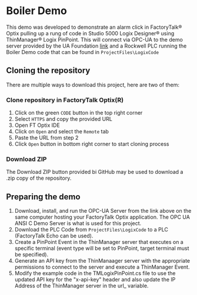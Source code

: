 # Boiler Demo
This demo was developed to demonstrate an alarm click in FactoryTalk® Optix pulling up a rung of code in Studio 5000 Logix Designer® using ThinManager® Logix PinPoint. This will connect via OPC-UA to the demo server provided by the UA Foundation [link](https://www.unified-automation.com/downloads/opc-ua-servers.html) and a Rockwell PLC running the Boiler Demo code that can be found in `ProjectFiles\LogixCode`

## Cloning the repository
There are multiple ways to download this project, here are two of them:

### Clone repository in FactoryTalk Optix(R)
1. Click on the green `CODE` button in the top right corner
2. Select `HTTPS` and copy the provided URL
3. Open FT Optix IDE
4. Click on `Open` and select the `Remote` tab
5. Paste the URL from step 2
6. Click `Open` button in bottom right corner to start cloning process

### Download ZIP
The Download ZIP button provided bi GitHub may be used to download a .zip copy of the repository.

## Preparing the demo
1. Download, install, and run the OPC-UA Server from the link above on the same computer hosting your FactoryTalk Optix application. The OPC UA ANSI C Demo Server is what is used for this project.
2. Download the PLC Code from `ProjectFiles\LogixCode` to a PLC (FactoryTalk Echo can be used).
3. Create a PinPoint Event in the ThinManager server that executes on a specific terminal (event type will be set to PinPoint, target terminal must be specified).
4. Generate an API key from the ThinManaager server with the appropriate permissions to connect to the server and execute a ThinManager Event.
5. Modify the example code in the TMLogixPinPoint.cs file to use the updated API key for the "x-api-key" header and also update the IP Address of the ThinManager server in the url_ variable.
